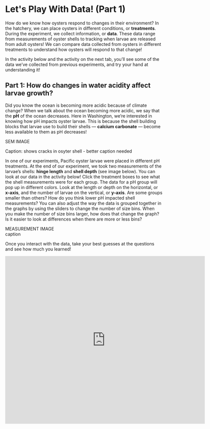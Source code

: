 # Let's Play With Data! (Part 1)

How do we know how oysters respond to changes in their environment? In the hatchery, we can place oysters in different conditions, or **treatments**. During the experiment, we collect information, or **data**. These data range from measurements of oyster shells to tracking when larvae are released from adult oysters! We can compare data collected from oysters in different treatments to understand how oysters will respond to that change!

In the activity below and the activity on the next tab, you’ll see some of the data we’ve collected from previous experiments, and try your hand at understanding it!


## Part 1: How do changes in water acidity affect larvae growth?

Did you know the ocean is becoming more acidic because of climate change? When we talk about the ocean becoming more acidic, we say that the **pH** of the ocean decreases. Here in Washington, we’re interested in knowing how pH impacts oyster larvae. This is because the shell building blocks that larvae use to build their shells — **calcium carbonate** — become less available to them as pH decreases!

SEM IMAGE

Caption: shows cracks in osyter shell - better caption needed 

In one of our experiments, Pacific oyster larvae were placed in different pH treatments. At the end of our experiment, we took two measurements of the larvae’s shells: **hinge length** and **shell depth** (see image below). You can look at our data in the activity below! Click the treatment boxes to see what the shell measurements were for each group. The data for a pH group will pop up in different colors. Look at the length or depth on the horizontal, or **x-axis**, and the number of larvae on the vertical, or **y-axis**. Are some groups smaller than others? How do you think lower pH impacted shell measurements? You can also adjust the way the data is grouped together in the graphs by using the sliders to change the number of size bins. When you make the number of size bins larger, how does that change the graph? Is it easier to look at differences when there are more or less bins?

MEASUREMENT IMAGE    
caption

Once you interact with the data, take your best guesses at the questions and see how much you learned!

<iframe src="https://docs.google.com/forms/d/e/1FAIpQLSfLNSNknhpeRTYfb9F3BLzsKfIJwrDM_kYZDsm8iAFa8GNKnQ/viewform?embedded=true" width="640" height="538" frameborder="0" marginheight="0" marginwidth="0">Loading…</iframe>
